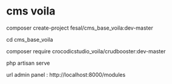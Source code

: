 <h1>cms voila </h1>

<p><a>composer create-project fesal/cms_base_voila:dev-master</a></p>

<p><a>cd cms_base_voila</a></p>

<p><a>composer require crocodicstudio_voila/crudbooster:dev-master</a></p>

<div>
  <p><a>php artisan serve</a></p>
  url admin panel : http://localhost:8000/modules
  </div>
